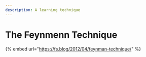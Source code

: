 ```yaml
---
description: A learning technique
---
```


# The Feynmenn Technique

{% embed url="https://fs.blog/2012/04/feynman-technique/" %}



